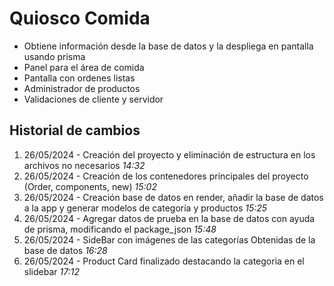 # Quiosco Comida
- Obtiene información desde la base de datos y la despliega en pantalla usando prisma
- Panel para el área de comida 
- Pantalla con ordenes listas
- Administrador de productos
- Validaciones de cliente y servidor

## Historial de cambios
1. 26/05/2024 - Creación del proyecto y eliminación de estructura en los archivos no necesarios *14:32*
2. 26/05/2024 - Creación de los contenedores principales del proyecto (Order, components, new) *15:02*
3. 26/05/2024 - Creación base de datos en render, añadir la base de datos a la app y generar modelos de categoría y productos *15:25*
4. 26/05/2024 - Agregar datos de prueba en la base de datos con ayuda de prisma, modificando el package_json  *15:48*
5. 26/05/2024 - SideBar con imágenes de las categorías Obtenidas de la base de datos  *16:28*
6. 26/05/2024 - Product Card finalizado destacando la categoria en el slidebar  *17:12*
